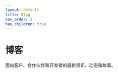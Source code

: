 ```yaml
---
layout: default
title: Blog
nav_order: 2
has_children: true
---
```


# 博客

面向客户、合作伙伴和开发者的最新资讯、动态和故事。

